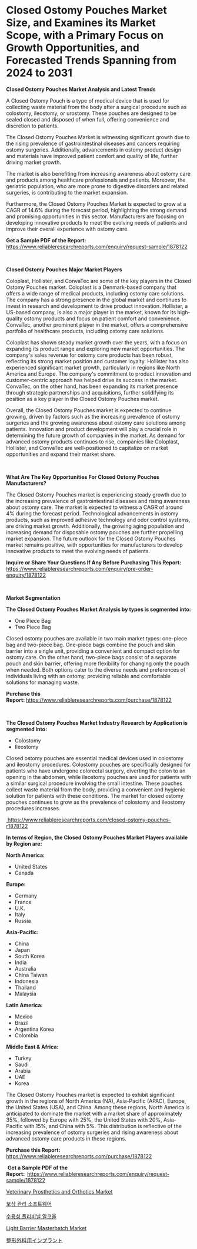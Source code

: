 <p><h1>Closed Ostomy Pouches Market Size, and Examines its Market Scope, with a Primary Focus on Growth Opportunities, and Forecasted Trends Spanning from 2024 to 2031</h1></p><p><strong>Closed Ostomy Pouches Market Analysis and Latest Trends</strong></p>
<p><p>A Closed Ostomy Pouch is a type of medical device that is used for collecting waste material from the body after a surgical procedure such as colostomy, ileostomy, or urostomy. These pouches are designed to be sealed closed and disposed of when full, offering convenience and discretion to patients.</p><p>The Closed Ostomy Pouches Market is witnessing significant growth due to the rising prevalence of gastrointestinal diseases and cancers requiring ostomy surgeries. Additionally, advancements in ostomy product design and materials have improved patient comfort and quality of life, further driving market growth.</p><p>The market is also benefiting from increasing awareness about ostomy care and products among healthcare professionals and patients. Moreover, the geriatric population, who are more prone to digestive disorders and related surgeries, is contributing to the market expansion.</p><p>Furthermore, the Closed Ostomy Pouches Market is expected to grow at a CAGR of 14.6% during the forecast period, highlighting the strong demand and promising opportunities in this sector. Manufacturers are focusing on developing innovative products to meet the evolving needs of patients and improve their overall experience with ostomy care.</p></p>
<p><strong>Get a Sample PDF of the Report:&nbsp;</strong> <a href="https://www.reliableresearchreports.com/enquiry/request-sample/1878122">https://www.reliableresearchreports.com/enquiry/request-sample/1878122</a></p>
<p>&nbsp;</p>
<p><strong>Closed Ostomy Pouches Major Market Players</strong></p>
<p><p>Coloplast, Hollister, and ConvaTec are some of the key players in the Closed Ostomy Pouches market. Coloplast is a Denmark-based company that offers a wide range of medical products, including ostomy care solutions. The company has a strong presence in the global market and continues to invest in research and development to drive product innovation. Hollister, a US-based company, is also a major player in the market, known for its high-quality ostomy products and focus on patient comfort and convenience. ConvaTec, another prominent player in the market, offers a comprehensive portfolio of healthcare products, including ostomy care solutions.</p><p>Coloplast has shown steady market growth over the years, with a focus on expanding its product range and exploring new market opportunities. The company's sales revenue for ostomy care products has been robust, reflecting its strong market position and customer loyalty. Hollister has also experienced significant market growth, particularly in regions like North America and Europe. The company's commitment to product innovation and customer-centric approach has helped drive its success in the market. ConvaTec, on the other hand, has been expanding its market presence through strategic partnerships and acquisitions, further solidifying its position as a key player in the Closed Ostomy Pouches market.</p><p>Overall, the Closed Ostomy Pouches market is expected to continue growing, driven by factors such as the increasing prevalence of ostomy surgeries and the growing awareness about ostomy care solutions among patients. Innovation and product development will play a crucial role in determining the future growth of companies in the market. As demand for advanced ostomy products continues to rise, companies like Coloplast, Hollister, and ConvaTec are well-positioned to capitalize on market opportunities and expand their market share.</p></p>
<p>&nbsp;</p>
<p><strong>What Are The Key Opportunities For Closed Ostomy Pouches Manufacturers?</strong></p>
<p><p>The Closed Ostomy Pouches market is experiencing steady growth due to the increasing prevalence of gastrointestinal diseases and rising awareness about ostomy care. The market is expected to witness a CAGR of around 4% during the forecast period. Technological advancements in ostomy products, such as improved adhesive technology and odor control systems, are driving market growth. Additionally, the growing aging population and increasing demand for disposable ostomy pouches are further propelling market expansion. The future outlook for the Closed Ostomy Pouches market remains positive, with opportunities for manufacturers to develop innovative products to meet the evolving needs of patients.</p></p>
<p><strong>Inquire or Share Your Questions If Any Before Purchasing This Report:</strong> <a href="https://www.reliableresearchreports.com/enquiry/pre-order-enquiry/1878122">https://www.reliableresearchreports.com/enquiry/pre-order-enquiry/1878122</a></p>
<p>&nbsp;</p>
<p><strong>Market Segmentation</strong></p>
<p><strong>The Closed Ostomy Pouches Market Analysis by types is segmented into:</strong></p>
<p><ul><li>One Piece Bag</li><li>Two Piece Bag</li></ul></p>
<p><p>Closed ostomy pouches are available in two main market types: one-piece bag and two-piece bag. One-piece bags combine the pouch and skin barrier into a single unit, providing a convenient and compact option for ostomy care. On the other hand, two-piece bags consist of a separate pouch and skin barrier, offering more flexibility for changing only the pouch when needed. Both options cater to the diverse needs and preferences of individuals living with an ostomy, providing reliable and comfortable solutions for managing waste.</p></p>
<p><strong>Purchase this Report:&nbsp;</strong><a href="https://www.reliableresearchreports.com/purchase/1878122">https://www.reliableresearchreports.com/purchase/1878122</a></p>
<p>&nbsp;</p>
<p><strong>The Closed Ostomy Pouches Market Industry Research by Application is segmented into:</strong></p>
<p><ul><li>Colostomy</li><li>Ileostomy</li></ul></p>
<p><p>Closed ostomy pouches are essential medical devices used in colostomy and ileostomy procedures. Colostomy pouches are specifically designed for patients who have undergone colorectal surgery, diverting the colon to an opening in the abdomen, while ileostomy pouches are used for patients with a similar surgical procedure involving the small intestine. These pouches collect waste material from the body, providing a convenient and hygienic solution for patients with these conditions. The market for closed ostomy pouches continues to grow as the prevalence of colostomy and ileostomy procedures increases.</p></p>
<p><a href="https://www.reliableresearchreports.com/closed-ostomy-pouches-r1878122">&nbsp;https://www.reliableresearchreports.com/closed-ostomy-pouches-r1878122</a></p>
<p><strong>In terms of Region, the Closed Ostomy Pouches Market Players available by Region are:</strong></p>
<p>
    <p> <strong> North America: </strong>
        <ul>
            <li>United States</li>
            <li>Canada</li>
        </ul>
        </p> 
    <p> <strong> Europe: </strong>
        <ul>
            <li>Germany</li>
            <li>France</li>
            <li>U.K.</li>
            <li>Italy</li>
            <li>Russia</li>
        </ul>
        </p> 
    <p> <strong> Asia-Pacific: </strong>
        <ul>
            <li>China</li>
            <li>Japan</li>
            <li>South Korea</li>
            <li>India</li>
            <li>Australia</li>
            <li>China Taiwan</li>
            <li>Indonesia</li>
            <li>Thailand</li>
            <li>Malaysia</li>
        </ul>
        </p> 
    <p> <strong> Latin America: </strong>
        <ul>
            <li>Mexico</li>
            <li>Brazil</li>
            <li>Argentina Korea</li>
            <li>Colombia</li>
        </ul>
        </p> 
    <p> <strong> Middle East & Africa: </strong>
        <ul>
            <li>Turkey</li>
            <li>Saudi</li>
            <li>Arabia</li>
            <li>UAE</li>
            <li>Korea</li>
        </ul>
    </p>
    </p>
<p><p>The Closed Ostomy Pouches market is expected to exhibit significant growth in the regions of North America (NA), Asia-Pacific (APAC), Europe, the United States (USA), and China. Among these regions, North America is anticipated to dominate the market with a market share of approximately 35%, followed by Europe with 25%, the United States with 20%, Asia-Pacific with 15%, and China with 5%. This distribution is reflective of the increasing prevalence of ostomy surgeries and rising awareness about advanced ostomy care products in these regions.</p></p>
<p><strong>Purchase this Report: </strong><a href="https://www.reliableresearchreports.com/purchase/1878122">https://www.reliableresearchreports.com/purchase/1878122</a></p>
<p>&nbsp;<strong>Get a Sample PDF of the Report:&nbsp;&nbsp;</strong><a href="https://www.reliableresearchreports.com/enquiry/request-sample/1878122">https://www.reliableresearchreports.com/enquiry/request-sample/1878122</a></p>
<p><strong></strong></p>
<p><p><a href="https://github.com/sofayahoo2023/Market-Research-Report-List-4/blob/main/veterinary-prosthetics-and-orthotics-market.md">Veterinary Prosthetics and Orthotics Market</a></p><p><a href="https://github.com/vss5505pa7z1p/Market-Research-Report-List-2/blob/main/400587346173.md">보상 관리 소프트웨어</a></p><p><a href="https://medium.com/@allisonkreiger/%EC%88%98%EC%9A%A9%EC%84%B1-%ED%8F%B4%EB%A6%AC%EB%B9%84%EB%8B%90-%EC%95%8C%EC%BD%94%EC%98%AC-%EC%8B%9C%EC%9E%A5-2031%EB%85%84%EA%B9%8C%EC%A7%80%EC%9D%98-%EB%8F%99%ED%96%A5-%EC%98%88%EC%B8%A1-%EB%B0%8F-%EA%B2%BD%EC%9F%81-%EB%B6%84%EC%84%9D-e126bf8af5d5">수용성 폴리비닐 알코올</a></p><p><a href="https://issuu.com/reportprime-2/docs/light-barrier-masterbatch-market-size-2030.pptx">Light Barrier Masterbatch Market</a></p><p><a href="https://github.com/pepo3k/Market-Research-Report-List-1/blob/main/606691851369.md">整形外科用インプラント</a></p></p>
